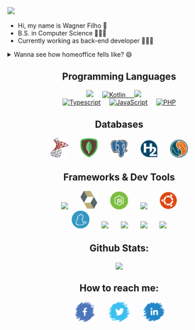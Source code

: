 ![](http://estruyf-github.azurewebsites.net/api/VisitorHit?user=wagnersilvafilho&repo=wagnersilvafilho&countColorcountColor)

- Hi, my name is Wagner Filho 👋 <br>
- B.S. in Computer Science 👨🏻‍🎓 <br>
- Currently working as back-end developer 👨🏻‍💻 <br>

<details>
  <summary> Wanna see how homeoffice fells like? 😄 </summary>
   <a href="https://github.com/wagnersilvafilho"><img alt="GIF" src="https://github.com/wagnersilvafilho/wagnersilvafilho/blob/master/work.gif?raw=true" title="homework" alt="Please refresh the page if the meme doesn't show up." width="300" height="200"></a>
</details>


<h2 align=center>Programming Languages</h2>

<div align=center>
<a href = "https://docs.python.org/3/"><img src="https://img.shields.io/badge/Python-14354C?style=for-the-badge&logo=python&logoColor=yellow"/></a> &nbsp &nbsp 
<a href = "https://kotlinlang.org/docs/home.html"><img alt="Kotlin" src="https://img.shields.io/badge/kotlin-%230095D5.svg?style=for-the-badge&logo=kotlin&logoColor=white"/> &nbsp &nbsp 
<a href = "https://docs.oracle.com/en/java/"><img src="https://img.shields.io/badge/Java-ED8B00?style=for-the-badge&logo=java&logoColor=white"/></a> &nbsp &nbsp &nbsp <br>
<a href = "https://www.typescriptlang.org/docs/"><img alt="Typescript" src="https://img.shields.io/badge/TypeScript-007ACC?style=for-the-badge&logo=typescript&logoColor=white"/></a> &nbsp &nbsp 
<a href = "https://developer.mozilla.org/pt-BR/docs/Web/JavaScript"><img alt="JavaScript" src="https://img.shields.io/badge/JavaScript-F7DF1E?style=for-the-badge&logo=javascript&logoColor=black"/></a> &nbsp &nbsp 
<a href = "https://www.php.net/docs.php"><img alt="PHP" src="https://img.shields.io/badge/PHP-777BB4?style=for-the-badge&logo=php&logoColor=white"/></a>  
</div>

<h2 align=center>Databases</h2>
<div align=center>
<a href = "https://docs.microsoft.com/pt-br/sql/sql-server/?view=sql-server-ver15"><img width="40px" src="https://github.com/wagnersilvafilho/wagnersilvafilho/blob/master/pngwing.com.png"/></a> &nbsp &nbsp &nbsp
<a href = "https://www.mongodb.com/pt-br"><img width="40px" src="https://github.com/wagnersilvafilho/wagnersilvafilho/blob/master/mongo1.png"/></a> &nbsp &nbsp &nbsp
<a href = "https://www.postgresql.org/"><img width="40px" src="https://github.com/devicons/devicon/blob/master/icons/postgresql/postgresql-original.svg"/></a> &nbsp &nbsp &nbsp
<a href = "https://www.h2database.com/"><img width="40px" src="https://github.com/wagnersilvafilho/wagnersilvafilho/blob/master/h2-dbase.png"/></a> &nbsp &nbsp &nbsp
<a href = "https://www.mysql.com/"><img width="40px" src="https://github.com/wagnersilvafilho/wagnersilvafilho/blob/master/mysql.png"/></a>
</div>

<h2 align=center>Frameworks & Dev Tools</h2>
<div align=center>
<a href = "https://spring.io/"><img width="40px" src="https://img.icons8.com/color/452/spring-logo.png"/></a> &nbsp &nbsp &nbsp
<a href = "https://hibernate.org/"><img width="40px" src="https://github.com/wagnersilvafilho/wagnersilvafilho/blob/master/hibernate.png"/></a> &nbsp &nbsp &nbsp
<a href = "https://nodejs.org/en/"><img width="40px" src="https://github.com/wagnersilvafilho/wagnersilvafilho/blob/master/nodeJS.png"/></a> &nbsp &nbsp &nbsp
<a href = "https://www.docker.com/"><img width="40px" src="https://cdn-icons-png.flaticon.com/512/919/919853.png"/></a> &nbsp &nbsp &nbsp
<a href = "https://ubuntu.com/"><img width="40px" src="https://github.com/devicons/devicon/blob/master/icons/ubuntu/ubuntu-plain.svg"/></a> <br>
<a href = "https://yarnpkg.com/"><img width="40px" src="https://github.com/wagnersilvafilho/wagnersilvafilho/blob/master/yarn.svg"/></a> &nbsp &nbsp &nbsp
<a href = "https://www.beekeeperstudio.io/"><img width="40px" src="https://dashboard.snapcraft.io/site_media/appmedia/2020/03/512x512_4JGJ8f7.png"/></a> &nbsp &nbsp &nbsp
<a href = "https://www.postman.com/"><img width="40px" src="https://res.cloudinary.com/postman/image/upload/t_team_logo/v1/team/2893aede23f01bfcbd2319326bc96a6ed0524eba759745ed6d73405a3a8b67a8"/></a> &nbsp &nbsp &nbsp
<a href = "https://insomnia.rest/download"><img width="40px" src="https://user-images.githubusercontent.com/38081852/87548811-6a05c580-c683-11ea-99ad-465f97fc0e60.png"/></a> &nbsp &nbsp &nbsp
<a href = "https://laravel.com/docs/8.x/installation"><img width="40px" src="https://cdn3.iconfinder.com/data/icons/popular-services-brands/512/laravel-512.png"/></a>
</div>

<h2 align="center">Github Stats:</h2>
<p align=center>
  <div align=center>
<!--    <a href="https://github.com/denvercoder1/github-readme-streak-stats" title="Go to Source">
      <img align="left" width=396 src="https://github-readme-streak-stats.herokuapp.com/?user=wagnersilvafilho&theme=react&border=61dafb&hide_border=true" alt="wagnersilvafilho" />
    </a> -->
<a href="https://github.com/wagnersilvafilho?tab=repositories">
      <img width=325 align="center" src="https://github-readme-stats.vercel.app/api/top-langs/?username=wagnersilvafilho&hide=c%23,powershell,Mathematica,Ruby,Objective-C,Objective-C%2b%2b,Cuda&title_color=61dafb&text_color=ffffff&icon_color=61dafb&bg_color=20232a&langs_count=8&layout=compact&border_color=61dafb&hide_border=true" />
    </a>
  </div>
  <div align=center>
 <!--   
  </div>
   <div align=center>
  <br>
  <img src="https://activity-graph.herokuapp.com/graph?username=wagnersilvafilho&theme=react-dark&bg_color=20232a&hide_border=true" width="80%"/>
   </div>
</p>-->

<h2 align="center"> How to reach me:</h2>
<div align=center>
<a href = "https://www.facebook.com/swagner97"><img width="50px" src="https://github.com/wagnersilvafilho/wagnersilvafilho/blob/master/fb_logo.png"/></a> &nbsp &nbsp &nbsp
<a href = "https://twitter.com/_wagnersf"><img width="50px" src="https://github.com/wagnersilvafilho/wagnersilvafilho/blob/master/twitter_logo.png"/></a> &nbsp &nbsp &nbsp
<a href = "https://www.linkedin.com/in/wagnerfilho97/"><img width="50px" src="https://github.com/wagnersilvafilho/wagnersilvafilho/blob/master/linkedin_logo.png"/></a>
</div>

<!--    <a href="https://github.com/anuraghazra/github-readme-stats" title="Go to Source">
      <img align="right" width=396 src="https://github-readme-stats.vercel.app/api?username=wagnersilvafilho&show_icons=true&theme=react&border_color=61dafb&hide_border=true" />
    </a> -->
